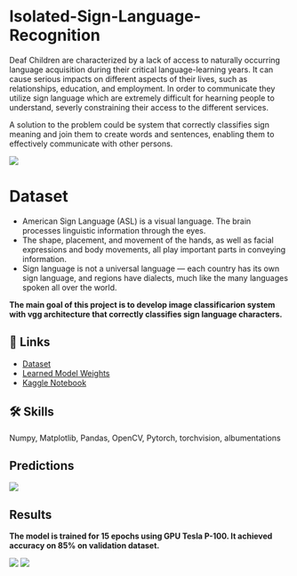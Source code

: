 

# Isolated-Sign-Language-Recognition 

Deaf Children are characterized by a lack of access to naturally occurring language acquisition during their critical language-learning years. It can cause serious impacts on different aspects of their lives, such as relationships, education, and employment. In order to communicate they utilize sign language which are extremely difficult for hearning people to understand, severly constraining their access to the different services.

A solution to the problem could be system that correctly classifies sign meaning and join them to create words and sentences, enabling them to effectively communicate with other persons.

![](https://i.ibb.co/LQ6jRf3/1-MLud-Tw-KUYi-CYQE0c-V7p6a-Q.png)

# Dataset
- American Sign Language (ASL) is a visual language. The brain processes linguistic information through the eyes.
- The shape, placement, and movement of the hands, as well as facial expressions and body movements, all play important parts in conveying information.
- Sign language is not a universal language — each country has its own sign language, and regions have dialects, much like the many languages spoken all over the world.

**The main goal of this project is to develop image classificarion system with vgg architecture that correctly classifies sign language characters.**

## 🔗 Links

- [Dataset](https://www.kaggle.com/datasets/grassknoted/asl-alphabet)
- [Learned Model Weights](https://www.kaggle.com/code/sudhanshu2198/sign-language-classification-using-pytorch/output?select=model.pth)
- [Kaggle Notebook](https://www.kaggle.com/code/sudhanshu2198/sign-language-classification-using-pytorch/notebook#Model)
## 🛠 Skills
Numpy, Matplotlib, Pandas, OpenCV, Pytorch, torchvision, albumentations

## Predictions
![](https://i.ibb.co/JRfmZZr/5.jpg)
## Results

**The model is trained for 15 epochs using GPU Tesla P-100. It achieved accuracy on 85% on validation dataset.**


![](https://i.ibb.co/93HdrBK/3.jpg)
![](https://i.ibb.co/NLFfgSH/4.jpg)




